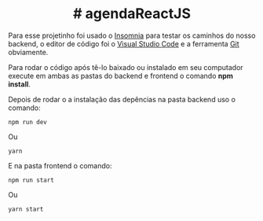 <center><h1># agendaReactJS</h1></center>

Para esse projetinho foi usado o [Insomnia](https://insomnia.rest) para testar os caminhos do nosso backend, o editor de código foi o [Visual Studio Code](https://code.visualstudio.com/download) e a ferramenta [Git](https://git-scm.com/downloads) obviamente.

Para rodar o código após tê-lo baixado ou instalado em seu computador execute em ambas as pastas do backend e frontend o comando <b>npm install</b>.

Depois de rodar o a instalação das depências na pasta backend uso o comando:

```console
npm run dev 
````
Ou
```console
yarn
```

E na pasta frontend o comando:
```console
npm run start
```
Ou
```console
yarn start
```
